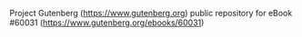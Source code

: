 Project Gutenberg (https://www.gutenberg.org) public repository for eBook #60031 (https://www.gutenberg.org/ebooks/60031)
